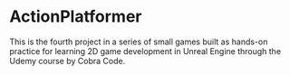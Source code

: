 # ActionPlatformer
This is the fourth project in a series of small games built as hands-on practice for learning 2D game development in Unreal Engine through the Udemy course by Cobra Code.
